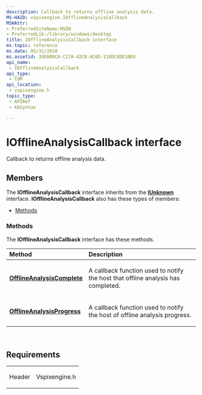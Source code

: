```yaml
---
description: Callback to returns offline analysis data.
MS-HAID: vspixengine.IOfflineAnalysisCallback
MSHAttr:
- PreferredSiteName:MSDN
- PreferredLib:/library/windows/desktop
title: IOfflineAnalysisCallback interface
ms.topic: reference
ms.date: 05/31/2018
ms.assetid: 39E6B9CA-C17A-42C8-AC6D-118DC8DE3AD9
api_name: 
 - IOfflineAnalysisCallback
api_type: 
 - COM
api_location: 
 - vspixengine.h
topic_type: 
 - APIRef
 - kbSyntax

---
```


# <span id="vspixengine.iofflineanalysiscallback"></span>IOfflineAnalysisCallback interface

Callback to returns offline analysis data.

## Members

The **IOfflineAnalysisCallback** interface inherits from the [**IUnknown**](/windows/desktop/api/unknwn/nn-unknwn-iunknown) interface. **IOfflineAnalysisCallback** also has these types of members:

-   [Methods](#methods)

### <span id="methods"></span>Methods

The **IOfflineAnalysisCallback** interface has these methods.

<table><colgroup><col  /><col  /></colgroup><thead><tr class="header"><th style="text-align: left;">Method</th><th style="text-align: left;">Description</th></tr></thead><tbody><tr class="odd"><td style="text-align: left;"><a href="/windows/desktop/direct3dtools/iofflineanalysiscallback-offlineanalysiscomplete-dword-hresult-bstr"><strong>OfflineAnalysisComplete</strong></a></td><td style="text-align: left;"><p>A callback function used to notify the host that offline analysis has completed.</p></td></tr><tr class="even"><td style="text-align: left;"><a href="/windows/desktop/direct3dtools/iofflineanalysiscallback-offlineanalysisprogress-dword-double"><strong>OfflineAnalysisProgress</strong></a></td><td style="text-align: left;"><p>A callback function used to notify the host of offline analysis progress.</p></td></tr></tbody></table>

 

## Requirements

<table><colgroup><col  /><col  /></colgroup><tbody><tr class="odd"><td><p>Header</p></td><td>Vspixengine.h</td></tr></tbody></table>

 

 
